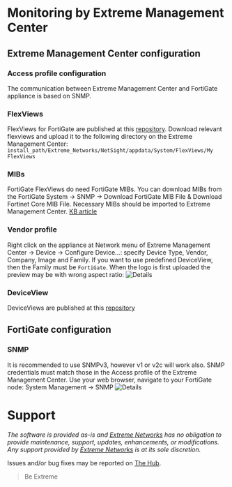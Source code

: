 # Monitoring by Extreme Management Center

## Extreme Management Center configuration

### Access profile configuration
The communication between Extreme Management Center and FortiGate appliance is based on SNMP.

### FlexViews
FlexViews for FortiGate are published at this [repository](https://github.com/extremenetworks/Netsight-Report-Views/blob/master/FlexView/FortiGate/README.md).
Download relevant flexviews and upload it to the following directory on the Extreme Management Center:
`install_path/Extreme_Networks/NetSight/appdata/System/FlexViews/My FlexViews`

### MIBs
FortiGate FlexViews do need FortiGate MIBs. You can download MIBs from the FortiGate System -> SNMP -> Download FortiGate MIB File & Download Fortinet Core MIB File.
Necessary MIBs should be imported to Extreme Management Center. [KB article](https://extremeportal.force.com/ExtrArticleDetail?an=000080448&q=Netsight-Importing-a-MIB-into-Netsight)

### Vendor profile
Right click on the appliance at Network menu of Extreme Management Center -> Device -> Configure Device…: specify Device Type, Vendor, Company, Image and Family. If you want to use predefined DeviceView, then the Family must be `FortiGate`. When the logo is first uploaded the preview may be with wrong aspect ratio:
![Details](https://github.com/extremenetworks/Netsight-Report-Views/blob/master/DeviceView/FortiGate/sample/VendorProfile.png "Details")

### DeviceView
DeviceViews are published at this [repository](https://github.com/extremenetworks/Netsight-Report-Views/blob/master/DeviceView/FortiGate/README.md)

## FortiGate configuration

### SNMP
It is recommended to use SNMPv3, however v1 or v2c will work also. SNMP credentials must match those in the Access profile of the Extreme Management Center. Use your web browser, navigate to your FortiGate node: System Management -> SNMP
![Details](FortiGateSNMP.png "SNMP FortiGate config")

# Support
_The software is provided as-is and [Extreme Networks](http://www.extremenetworks.com/) has no obligation to provide maintenance, support, updates, enhancements, or modifications. Any support provided by [Extreme Networks](http://www.extremenetworks.com/) is at its sole discretion._

Issues and/or bug fixes may be reported on [The Hub](https://community.extremenetworks.com/extreme).

>Be Extreme
